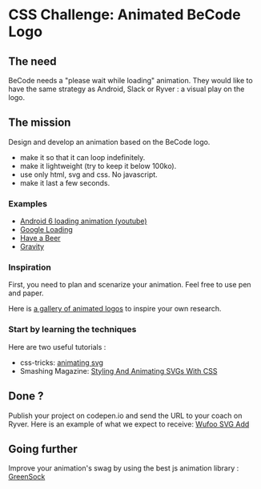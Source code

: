 # CSS Challenge: Animated BeCode Logo

## The need
BeCode needs a "please wait while loading" animation. They would like to have the same strategy as Android, Slack or Ryver : a visual play on the logo.

## The mission
Design and develop an animation based on the BeCode logo. 

- make it so that it can loop indefinitely.
- make it lightweight (try to keep it below 100ko).
- use only html, svg and css. No javascript.
- make it last a few seconds.

### Examples

- [Android 6 loading animation (youtube)](https://www.youtube.com/watch?v=Fh67AysLALE)
- [Google Loading](https://codepen.io/brycesnyder/pen/GpRYWV)
- [Have a Beer](https://codepen.io/alistairtweedie/pen/GgPBqP)
- [Gravity](https://codepen.io/pnowell/pen/xZpdqR)

### Inspiration
First, you need to plan and scenarize your animation. Feel free to use pen and paper. 

Here is [a gallery of animated logos](http://bpando.org/2014/10/14/the-best-of-bpo-animated-logos/
) to inspire your own research. 

### Start by learning the techniques

Here are two useful tutorials :

- css-tricks: [animating svg](https://css-tricks.com/animating-svg-css/) 
- Smashing Magazine: [Styling And Animating SVGs With CSS](https://www.smashingmagazine.com/2014/11/styling-and-animating-svgs-with-css/)

## Done ? 

Publish your project on codepen.io and send the URL to your coach on Ryver.
Here is an example of what we expect to receive: [Wufoo SVG Add](https://codepen.io/pixeline/pen/mqRBdR)

## Going further

Improve your animation's swag by using the best js animation library : [GreenSock](https://greensock.com/)